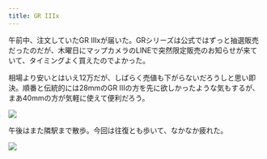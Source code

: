 ```yaml
---
title: GR IIIx
---
```


午前中、注文していたGR IIIxが届いた。GRシリーズは公式ではずっと抽選販売だったのだが、木曜日にマップカメラのLINEで突然限定販売のお知らせが来ていて、タイミングよく買えたのでよかった。

相場より安いとはいえ12万だが、しばらく売値も下がらないだろうしと思い即決。順番と伝統的には28mmのGR IIIの方を先に欲しかったような気もするが、まあ40mmの方が気軽に使えて便利だろう。

![](https://photos.apkas.net/medium/202411/20241116-142805.webp)

午後はまた隣駅まで散歩。今回は往復とも歩いて、なかなか疲れた。

![](https://photos.apkas.net/medium/202411/20241116-153513.webp)
